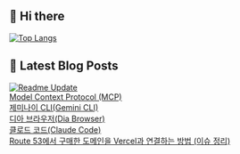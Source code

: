 ## 👋 Hi there 
[![Top Langs](https://github-readme-stats.vercel.app/api/top-langs/?username=fullth&layout=compact&hide=r,jupyter%20notebook,c%23&exclude_repo=roharui.github.io)](https://github.com/anuraghazra/github-readme-stats)

## 📕 Latest Blog Posts
[![Readme Update](https://github.com/fullth/fullth/actions/workflows/main.yml/badge.svg)](https://github.com/fullth/fullth/actions/workflows/main.yml)</br>
<a href=https://fullth.tistory.com/entry/Model-Context-Protocol-MCP>Model Context Protocol (MCP)</a></br><a href=https://fullth.tistory.com/entry/%EC%A0%9C%EB%AF%B8%EB%82%98%EC%9D%B4-CLIGemini-CLI>제미나이 CLI(Gemini CLI)</a></br><a href=https://fullth.tistory.com/entry/Dia-Browser>디아 브라우저(Dia Browser)</a></br><a href=https://fullth.tistory.com/entry/Claude-Code>클로드 코드(Claude Code)</a></br><a href=https://fullth.tistory.com/entry/Route-53%EC%97%90%EC%84%9C-%EA%B5%AC%EB%A7%A4%ED%95%9C-%EB%8F%84%EB%A9%94%EC%9D%B8%EC%9D%84-Vercel%EA%B3%BC-%EC%97%B0%EA%B2%B0%ED%95%98%EB%8A%94-%EB%B0%A9%EB%B2%95-%EC%9D%B4%EC%8A%88-%EC%A0%95%EB%A6%AC>Route 53에서 구매한 도메인을 Vercel과 연결하는 방법 (이슈 정리)</a></br>